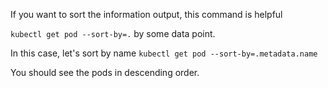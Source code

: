 If you want to sort the information output, this command is helpful

`kubectl get pod --sort-by=.` by some data point. 

In this case, let's sort by name
`kubectl get pod --sort-by=.metadata.name`

You should see the pods in descending order.